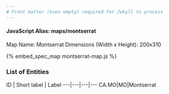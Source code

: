 ```yaml
---
# Front matter (even empty) required for Jekyll to process
---
```


#### JavaScript Alias: maps/montserrat

Map Name: Montserrat
Dimensions (Width x Height): 200x310



{% embed_spec_map montserrat-map.js %}

### List of Entities

ID | Short label | Label
---|---|---|---
CA.MO|MO|Montserrat

